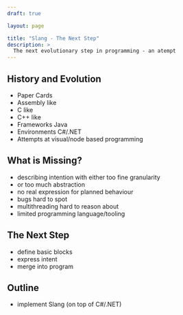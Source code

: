 ```yaml
---
draft: true

layout: page

title: "Slang - The Next Step"
description: >
  The next evolutionary step in programming - an atempt
---
```


## History and Evolution

- Paper Cards
- Assembly like
- C like
- C++ like
- Frameworks Java
- Environments C#/.NET
- Attempts at visual/node based programming

## What is Missing?

 - describing intention with either too fine granularity
 - or too much abstraction
 - no real expression for planned behaviour
 - bugs hard to spot
 - multithreading hard to reason about
 - limited programming language/tooling

## The Next Step

- define basic blocks
- express intent
- merge into program

## Outline

- implement Slang (on top of C#/.NET)
